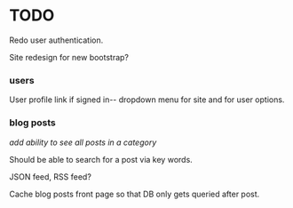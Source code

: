 # TODO


Redo user authentication.


Site redesign for new bootstrap?


### users

User profile link if signed in-- dropdown menu for site and for user options.


### blog posts

*add ability to see all posts in a category*

Should be able to search for a post via key words.

JSON feed, RSS feed?

Cache blog posts front page so that DB only gets queried after post.
